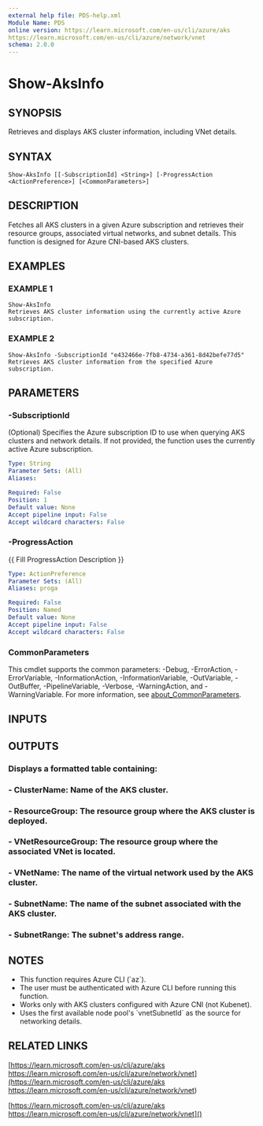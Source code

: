 ```yaml
---
external help file: PDS-help.xml
Module Name: PDS
online version: https://learn.microsoft.com/en-us/cli/azure/aks
https://learn.microsoft.com/en-us/cli/azure/network/vnet
schema: 2.0.0
---
```


# Show-AksInfo

## SYNOPSIS
Retrieves and displays AKS cluster information, including VNet details.

## SYNTAX

```
Show-AksInfo [[-SubscriptionId] <String>] [-ProgressAction <ActionPreference>] [<CommonParameters>]
```

## DESCRIPTION
Fetches all AKS clusters in a given Azure subscription and retrieves their 
resource groups, associated virtual networks, and subnet details.
This function 
is designed for Azure CNI-based AKS clusters.

## EXAMPLES

### EXAMPLE 1
```
Show-AksInfo
Retrieves AKS cluster information using the currently active Azure subscription.
```

### EXAMPLE 2
```
Show-AksInfo -SubscriptionId "e432466e-7fb8-4734-a361-8d42befe77d5"
Retrieves AKS cluster information from the specified Azure subscription.
```

## PARAMETERS

### -SubscriptionId
(Optional) Specifies the Azure subscription ID to use when querying AKS clusters 
and network details.
If not provided, the function uses the currently active 
Azure subscription.

```yaml
Type: String
Parameter Sets: (All)
Aliases:

Required: False
Position: 1
Default value: None
Accept pipeline input: False
Accept wildcard characters: False
```

### -ProgressAction
{{ Fill ProgressAction Description }}

```yaml
Type: ActionPreference
Parameter Sets: (All)
Aliases: proga

Required: False
Position: Named
Default value: None
Accept pipeline input: False
Accept wildcard characters: False
```

### CommonParameters
This cmdlet supports the common parameters: -Debug, -ErrorAction, -ErrorVariable, -InformationAction, -InformationVariable, -OutVariable, -OutBuffer, -PipelineVariable, -Verbose, -WarningAction, and -WarningVariable. For more information, see [about_CommonParameters](http://go.microsoft.com/fwlink/?LinkID=113216).

## INPUTS

## OUTPUTS

### Displays a formatted table containing:
### - ClusterName: Name of the AKS cluster.
### - ResourceGroup: The resource group where the AKS cluster is deployed.
### - VNetResourceGroup: The resource group where the associated VNet is located.
### - VNetName: The name of the virtual network used by the AKS cluster.
### - SubnetName: The name of the subnet associated with the AKS cluster.
### - SubnetRange: The subnet's address range.
## NOTES
- This function requires Azure CLI (\`az\`).
- The user must be authenticated with Azure CLI before running this function.
- Works only with AKS clusters configured with Azure CNI (not Kubenet).
- Uses the first available node pool's \`vnetSubnetId\` as the source for networking details.

## RELATED LINKS

[https://learn.microsoft.com/en-us/cli/azure/aks
https://learn.microsoft.com/en-us/cli/azure/network/vnet](https://learn.microsoft.com/en-us/cli/azure/aks
https://learn.microsoft.com/en-us/cli/azure/network/vnet)

[https://learn.microsoft.com/en-us/cli/azure/aks
https://learn.microsoft.com/en-us/cli/azure/network/vnet]()

